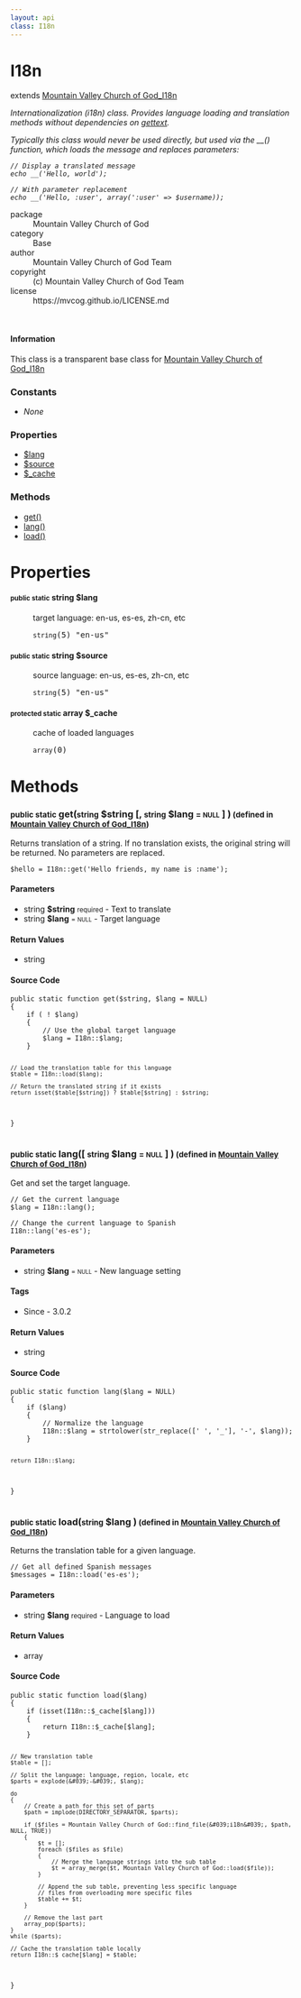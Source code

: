 ```yaml
---
layout: api
class: I18n
---
```

<h1>I18n</h1>
extends <a href='/documentation/api/Mountain Valley Church of God_I18n'>Mountain Valley Church of God_I18n</a>
<br />
<p>
<i><p>Internationalization (i18n) class. Provides language loading and translation
methods without dependencies on <a href="http://php.net/gettext">gettext</a>.</p>

<p>Typically this class would never be used directly, but used via the __()
function, which loads the message and replaces parameters:</p>

<pre><code>// Display a translated message
echo __('Hello, world');

// With parameter replacement
echo __('Hello, :user', array(':user' =&gt; $username));
</code></pre>
</i>
</p>
<dl class='tags'>
<dt>package</dt>
<dd>Mountain Valley Church of God</dd>
<dt>category</dt>
<dd>Base</dd>
<dt>author</dt>
<dd>Mountain Valley Church of God Team</dd>
<dt>copyright</dt>
<dd>(c) Mountain Valley Church of God Team</dd>
<dt>license</dt>
<dd>https://mvcog.github.io/LICENSE.md</dd>
</dl>
<br />
<div class='callout-block callout-info'>
<div class='icon-holder'>
<i class='fas fa-info-circle'></i>
</div>
<div class='content'>
<h4 class='callout-title'>Information</h4>
<p>This class is a transparent base class for <a href='/documentation/api/Mountain Valley Church of God_I18n'>Mountain Valley Church of God_I18n</a></p>
</div>
</div>
<div class='toc row d-none d-sm-flex d-md-flex d-lg-flex d-xl-flex'>
<div class='constants col-4'>
<h3>Constants</h3>
<ul>
<li>
<em>None</em>
</li>
</ul>
</div>
<div class='properties col-4'>
<h3>Properties</h3>
<ul>
<li>
<a href="#property-lang">$lang</a>
</li>
<li>
<a href="#property-source">$source</a>
</li>
<li>
<a href="#property-_cache">$_cache</a>
</li>
</ul>
</div>
<div class='methods col-4'>
<h3>Methods</h3>
<ul>
<li>
<a href="#get">get()</a>
</li>
<li>
<a href="#lang">lang()</a>
</li>
<li>
<a href="#load">load()</a>
</li>

</ul>
</div>
</div>
<h1 id='properties'>Properties</h1>
<div class='properties'>
<dl>
<dt>
<h4 id='property-lang'><small>public static</small>  <span class='blue'>string</span> $lang</h4>
</dt>
<dd>
 <p>target language: en-us, es-es, zh-cn, etc</p>
</dd>
<dd>
 <pre class="debug"><small>string</small><span>(5)</span> "en-us"</pre></dd>
<dt>
<h4 id='property-source'><small>public static</small>  <span class='blue'>string</span> $source</h4>
</dt>
<dd>
 <p>source language: en-us, es-es, zh-cn, etc</p>
</dd>
<dd>
 <pre class="debug"><small>string</small><span>(5)</span> "en-us"</pre></dd>
<dt>
<h4 id='property-_cache'><small>protected static</small>  <span class='blue'>array</span> $_cache</h4>
</dt>
<dd>
 <p>cache of loaded languages</p>
</dd>
<dd>
 <pre class="debug"><small>array</small><span>(0)</span> </pre></dd>
</dl>
</div>
<h1 id='methods'>Methods</h1>
<div class='methods'>

<div class='method'>
<h3 id="get"><small>public static</small>  get(<small>string</small> <span class="param" title="Text to translate">$string</span> [, <small>string</small> <span class="param" title="Target language">$lang</span> <small>= <small>NULL</small></small> ] )<small> (defined in <a href='/documentation/api/Mountain Valley Church of God_I18n'>Mountain Valley Church of God_I18n</a>)</small></h3>
<div class='description'><p>Returns translation of a string. If no translation exists, the original
string will be returned. No parameters are replaced.</p>

<pre><code>$hello = I18n::get('Hello friends, my name is :name');
</code></pre>
</div>
<h4>Parameters</h4>
<ul>
<li>
 <span class="blue">string </span><strong> $string</strong> <small>required</small> - Text to translate</li>
<li>
 <span class="blue">string </span><strong> $lang</strong> <small> = <small>NULL</small></small> - Target language</li>
</ul>
<h4>Return Values</h4>
<ul class='return'>
<li>
<span class='blue'>string</span>  
</li></ul>
<div class="method-source">
<h4>Source Code</h4>
<pre>
<code class="language-php">public static function get($string, $lang = NULL)
{
	if ( ! $lang)
	{
		// Use the global target language
		$lang = I18n::$lang;
	}

	// Load the translation table for this language
	$table = I18n::load($lang);

	// Return the translated string if it exists
	return isset($table[$string]) ? $table[$string] : $string;
}</code>
</pre>
</div>
</div>

<div class='method'>
<h3 id="lang"><small>public static</small>  lang([ <small>string</small> <span class="param" title="New language setting">$lang</span> <small>= <small>NULL</small></small> ] )<small> (defined in <a href='/documentation/api/Mountain Valley Church of God_I18n'>Mountain Valley Church of God_I18n</a>)</small></h3>
<div class='description'><p>Get and set the target language.</p>

<pre><code>// Get the current language
$lang = I18n::lang();

// Change the current language to Spanish
I18n::lang('es-es');
</code></pre>
</div>
<h4>Parameters</h4>
<ul>
<li>
 <span class="blue">string </span><strong> $lang</strong> <small> = <small>NULL</small></small> - New language setting</li>
</ul>
<h4>Tags</h4>
<ul class='tags'>
<li>Since - 3.0.2</li>
</ul>
<h4>Return Values</h4>
<ul class='return'>
<li>
<span class='blue'>string</span>  
</li></ul>
<div class="method-source">
<h4>Source Code</h4>
<pre>
<code class="language-php">public static function lang($lang = NULL)
{
	if ($lang)
	{
		// Normalize the language
		I18n::$lang = strtolower(str_replace([&#039; &#039;, &#039;_&#039;], &#039;-&#039;, $lang));
	}

	return I18n::$lang;
}</code>
</pre>
</div>
</div>

<div class='method'>
<h3 id="load"><small>public static</small>  load(<small>string</small> <span class="param" title="Language to load">$lang</span> )<small> (defined in <a href='/documentation/api/Mountain Valley Church of God_I18n'>Mountain Valley Church of God_I18n</a>)</small></h3>
<div class='description'><p>Returns the translation table for a given language.</p>

<pre><code>// Get all defined Spanish messages
$messages = I18n::load('es-es');
</code></pre>
</div>
<h4>Parameters</h4>
<ul>
<li>
 <span class="blue">string </span><strong> $lang</strong> <small>required</small> - Language to load</li>
</ul>
<h4>Return Values</h4>
<ul class='return'>
<li>
<span class='blue'>array</span>  
</li></ul>
<div class="method-source">
<h4>Source Code</h4>
<pre>
<code class="language-php">public static function load($lang)
{
	if (isset(I18n::$_cache[$lang]))
	{
		return I18n::$_cache[$lang];
	}

	// New translation table
	$table = [];

	// Split the language: language, region, locale, etc
	$parts = explode(&#039;-&#039;, $lang);

	do
	{
		// Create a path for this set of parts
		$path = implode(DIRECTORY_SEPARATOR, $parts);

		if ($files = Mountain Valley Church of God::find_file(&#039;i18n&#039;, $path, NULL, TRUE))
		{
			$t = [];
			foreach ($files as $file)
			{
				// Merge the language strings into the sub table
				$t = array_merge($t, Mountain Valley Church of God::load($file));
			}

			// Append the sub table, preventing less specific language
			// files from overloading more specific files
			$table += $t;
		}

		// Remove the last part
		array_pop($parts);
	}
	while ($parts);

	// Cache the translation table locally
	return I18n::$_cache[$lang] = $table;
}</code>
</pre>
</div>
</div>
</div>